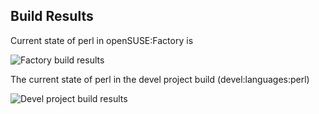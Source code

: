 
## Build Results

Current state of perl in openSUSE:Factory is

![Factory build results](https://br.opensuse.org/status/openSUSE:Factory/perl-XS-Parse-Keyword/standard)

The current state of perl in the devel project build (devel:languages:perl)

![Devel project build results](https://br.opensuse.org/status/devel:languages:perl/perl-XS-Parse-Keyword)


